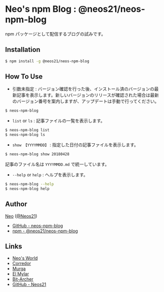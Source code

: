 # Neo's npm Blog : @neos21/neos-npm-blog

npm パッケージとして配信するブログの試みです。


## Installation

```sh
$ npm install -g @neos21/neos-npm-blog
```

## How To Use

- 引数未指定 : バージョン確認を行った後、インストール済のバージョンの最新記事を表示します。新しいバージョンのリリースが確認された場合は最新のバージョン番号を案内しますが、アップデートは手動で行ってください。

```sh
$ neos-npm-blog
```

- `list` or `ls` : 記事ファイルの一覧を表示します。

```sh
$ neos-npm-blog list
$ neos-npm-blog ls
```

- `show 【YYYYMMDD】` : 指定した日付の記事ファイルを表示します。

```sh
$ neos-npm-blog show 20180428
```

記事のファイル名は `YYYYMMDD.md` で統一しています。

- `--help` or `help` : ヘルプを表示します。

```sh
$ neos-npm-blog --help
$ neos-npm-blog help
```


## Author

[Neo](http://neo.s21.xrea.com/) ([@Neos21](https://twitter.com/neos21))

- [GitHub - neos-npm-blog](https://github.com/Neos21/neos-npm-blog)
- [npm - @neos21/neos-npm-blog](https://www.npmjs.com/package/@neos21/neos-npm-blog)


## Links

- [Neo's World](http://neo.s21.xrea.com/)
- [Corredor](http://neos21.hatenablog.com/)
- [Murga](http://neos21.hatenablog.jp/)
- [El Mylar](http://neos21.hateblo.jp/)
- [Bit-Archer](http://bit-archer.hatenablog.com/)
- [GitHub - Neos21](https://github.com/Neos21/)
